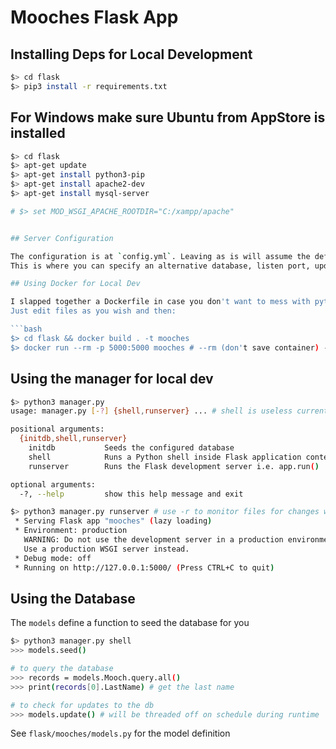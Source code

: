 # Mooches Flask App

## Installing Deps for Local Development

```bash
$> cd flask
$> pip3 install -r requirements.txt
```
## For Windows make sure Ubuntu from AppStore is installed
```bash
$> cd flask
$> apt-get update
$> apt-get install python3-pip
$> apt-get install apache2-dev
$> apt-get install mysql-server

# $> set MOD_WSGI_APACHE_ROOTDIR="C:/xampp/apache"


## Server Configuration

The configuration is at `config.yml`. Leaving as is will assume the defaults.
This is where you can specify an alternative database, listen port, update interval, etc.

## Using Docker for Local Dev

I slapped together a Dockerfile in case you don't want to mess with python deps or virtualenvs.
Just edit files as you wish and then:

```bash
$> cd flask && docker build . -t mooches
$> docker run --rm -p 5000:5000 mooches # --rm (don't save container) -p (forward port on host to container)
```

## Using the manager for local dev

```bash
$> python3 manager.py
usage: manager.py [-?] {shell,runserver} ... # shell is useless currently

positional arguments:
  {initdb,shell,runserver}
    initdb           Seeds the configured database
    shell            Runs a Python shell inside Flask application context.
    runserver        Runs the Flask development server i.e. app.run()

optional arguments:
  -?, --help         show this help message and exit

$> python3 manager.py runserver # use -r to monitor files for changes without having to restart
 * Serving Flask app "mooches" (lazy loading)
 * Environment: production
   WARNING: Do not use the development server in a production environment.
   Use a production WSGI server instead.
 * Debug mode: off
 * Running on http://127.0.0.1:5000/ (Press CTRL+C to quit)

```

## Using the Database

The `models` define a function to seed the database for you

```bash
$> python3 manager.py shell
>>> models.seed()

# to query the database
>>> records = models.Mooch.query.all()
>>> print(records[0].LastName) # get the last name

# to check for updates to the db
>>> models.update() # will be threaded off on schedule during runtime
```

See `flask/mooches/models.py` for the model definition
